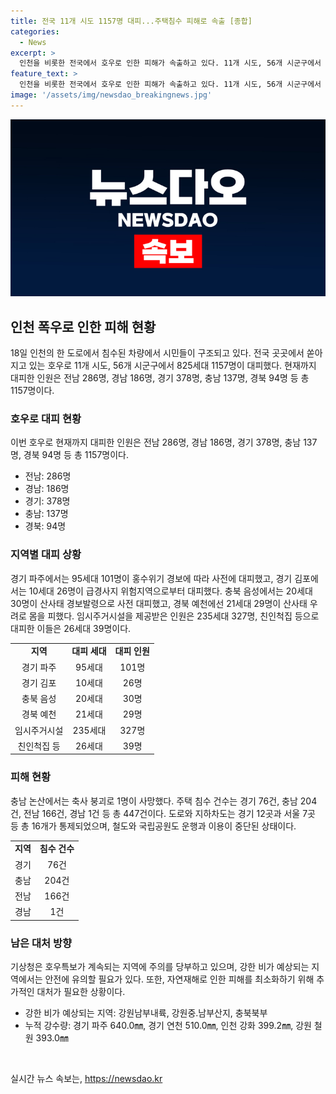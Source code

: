 ```yaml
---
title: 전국 11개 시도 1157명 대피...주택침수 피해로 속출 [종합]
categories:
  - News
excerpt: >
  인천을 비롯한 전국에서 호우로 인한 피해가 속출하고 있다. 11개 시도, 56개 시군구에서 825세대 1157명이 대피했으며, 전남 286명, 경남 186명, 경기 378명, 충남 137명, 경북 94명 등 총 1157명이 대피하였다. 또한, 주택 침수 건수는 경기 76건, 충남 204건, 전남 166건, 경남 1건 등 총 447건이며, 도로·지하차도 16곳, 철도 3개 구간 운행 중단, 11개 국립공원 278구간 폐쇄 등 수많은 피해가 발생했다. 추가로, 강원과 충북에서 강한 비가 내리는 등 피해 확산이 우려된다.
feature_text: >
  인천을 비롯한 전국에서 호우로 인한 피해가 속출하고 있다. 11개 시도, 56개 시군구에서 825세대 1157명이 대피했으며, 전남 286명, 경남 186명, 경기 378명, 충남 137명, 경북 94명 등 총 1157명이 대피하였다. 또한, 주택 침수 건수는 경기 76건, 충남 204건, 전남 166건, 경남 1건 등 총 447건이며, 도로·지하차도 16곳, 철도 3개 구간 운행 중단, 11개 국립공원 278구간 폐쇄 등 수많은 피해가 발생했다. 추가로, 강원과 충북에서 강한 비가 내리는 등 피해 확산이 우려된다.
image: '/assets/img/newsdao_breakingnews.jpg'
---
```


<p><img src="/assets/img/newsdao_breakingnews.jpg" alt="bookingtag 속보" /></p>

<h2 data-ke-size="size26">인천 폭우로 인한 피해 현황</h2>

<p data-ke-size="size16">18일 인천의 한 도로에서 침수된 차량에서 시민들이 구조되고 있다. 전국 곳곳에서 쏟아지고 있는 호우로 11개 시도, 56개 시군구에서 825세대 1157명이 대피했다. 현재까지 대피한 인원은 전남 286명, 경남 186명, 경기 378명, 충남 137명, 경북 94명 등 총 1157명이다.</p>

<h3 data-ke-size="size24">호우로 대피 현황</h3>

<p data-ke-size="size16">이번 호우로 현재까지 대피한 인원은 전남 286명, 경남 186명, 경기 378명, 충남 137명, 경북 94명 등 총 1157명이다.</p>

<ul>
    <li>전남: 286명</li>
    <li>경남: 186명</li>
    <li>경기: 378명</li>
    <li>충남: 137명</li>
    <li>경북: 94명</li>
</ul>

<h3 data-ke-size="size24">지역별 대피 상황</h3>

<p data-ke-size="size16">경기 파주에서는 95세대 101명이 홍수위기 경보에 따라 사전에 대피했고, 경기 김포에서는 10세대 26명이 급경사지 위험지역으로부터 대피했다. 충북 음성에서는 20세대 30명이 산사태 경보발령으로 사전 대피했고, 경북 예천에선 21세대 29명이 산사태 우려로 몸을 피했다. 임시주거시설을 제공받은 인원은 235세대 327명, 친인척집 등으로 대피한 이들은 26세대 39명이다.</p>

<table>
    <tr>
        <td style="text-align: center; height: 17px;"><b>지역</b></td>
        <td style="text-align: center; height: 17px;"><b>대피 세대</b></td>
        <td style="text-align: center; height: 17px;"><b>대피 인원</b></td>
    </tr>
    <tr>
        <td style="text-align: center; height: 17px;">경기 파주</td>
        <td style="text-align: center; height: 17px;">95세대</td>
        <td style="text-align: center; height: 17px;">101명</td>
    </tr>
    <tr>
        <td style="text-align: center; height: 17px;">경기 김포</td>
        <td style="text-align: center; height: 17px;">10세대</td>
        <td style="text-align: center; height: 17px;">26명</td>
    </tr>
    <tr>
        <td style="text-align: center; height: 17px;">충북 음성</td>
        <td style="text-align: center; height: 17px;">20세대</td>
        <td style="text-align: center; height: 17px;">30명</td>
    </tr>
    <tr>
        <td style="text-align: center; height: 17px;">경북 예천</td>
        <td style="text-align: center; height: 17px;">21세대</td>
        <td style="text-align: center; height: 17px;">29명</td>
    </tr>
    <tr>
       <td style="text-align: center; height: 17px;">임시주거시설</td>
        <td style="text-align: center; height: 17px;">235세대</td>
        <td style="text-align: center; height: 17px;">327명</td>
    </tr>
    <tr>
        <td style="text-align: center; height: 17px;">친인척집 등</td>
        <td style="text-align: center; height: 17px;">26세대</td>
        <td style="text-align: center; height: 17px;">39명</td>
    </tr>
</table>

<h3 data-ke-size="size24">피해 현황</h3>

<p data-ke-size="size16">충남 논산에서는 축사 붕괴로 1명이 사망했다. 주택 침수 건수는 경기 76건, 충남 204건, 전남 166건, 경남 1건 등 총 447건이다. 도로와 지하차도는 경기 12곳과 서울 7곳 등 총 16개가 통제되었으며, 철도와 국립공원도 운행과 이용이 중단된 상태이다.</p>

<table>
    <tr>
        <td style="text-align: center; height: 17px;"><b>지역</b></td>
        <td style="text-align: center; height: 17px;"><b>침수 건수</b></td>
    </tr>
    <tr>
        <td style="text-align: center; height: 17px;">경기</td>
        <td style="text-align: center; height: 17px;">76건</td>
    </tr>
    <tr>
        <td style="text-align: center; height: 17px;">충남</td>
        <td style="text-align: center; height: 17px;">204건</td>
    </tr>
    <tr>
        <td style="text-align: center; height: 17px;">전남</td>
        <td style="text-align: center; height: 17px;">166건</td>
    </tr>
    <tr>
        <td style="text-align: center; height: 17px;">경남</td>
        <td style="text-align: center; height: 17px;">1건</td>
    </tr>
</table>

<h3 data-ke-size="size24">남은 대처 방향</h3>

<p data-ke-size="size16">기상청은 호우특보가 계속되는 지역에 주의를 당부하고 있으며, 강한 비가 예상되는 지역에서는 안전에 유의할 필요가 있다. 또한, 자연재해로 인한 피해를 최소화하기 위해 추가적인 대처가 필요한 상황이다.</p>

<ul>
    <li>강한 비가 예상되는 지역: 강원남부내륙, 강원중.남부산지, 충북북부</li>
    <li>누적 강수량: 경기 파주 640.0㎜, 경기 연천 510.0㎜, 인천 강화 399.2㎜, 강원 철원 393.0㎜</li>
</ul>

<p data-ke-size="size16">&nbsp;</p>
실시간 뉴스 속보는, <a href="https://newsdao.kr" rel="dofollow">https://newsdao.kr</a>


